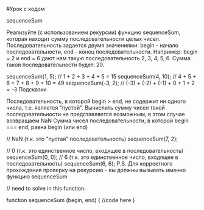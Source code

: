 #Урок с кодом

sequenceSum

Реализуйте (с использованием рекурсии) функцию sequenceSum, которая находит сумму последовательности целых чисел. Последовательность задается двумя значениями: begin - начало последовательности, end - конец последовательности. Например: begin = 2 и end = 6 дают нам такую последовательность 2, 3, 4, 5, 6. Сумма такой последовательности будет: 20.

sequenceSum(1, 5); // 1 + 2 + 3 + 4 + 5 = 15
sequenceSum(4, 10); // 4 + 5 + 6 + 7 + 8 + 9 + 10 = 49
sequenceSum(-3, 2); // (-3) + (-2) + (-1) + 0 + 1 + 2 = -3
Подсказки

Последовательность, в которой begin > end, не содержит ни одного числа, т.е. является "пустой". Вычислить сумму чисел такой последовательности не представляется возможным, в этом случае возвращаем NaN Сумма чисел последовательности, в которой begin === end, равна begin (или end)

// NaN (т.к. это "пустая" последовательность)
sequenceSum(7, 2);

// 0 (т.к. это единственное число, входящее в последовательность)
sequenceSum(0, 0);
// 6 (т.к. это единственное число, входящее в последовательность)
sequenceSum(6, 6);
P.S. Для корректного прохождения проверку на рекурсию - вы должны вызывать именно функцию sequenceSum

// need to solve in this function:

function sequenceSum (begin, end) {
    //code here
}
